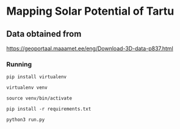 # Mapping Solar Potential of Tartu

## Data obtained from

https://geoportaal.maaamet.ee/eng/Download-3D-data-p837.html

### Running

`pip install virtualenv`

`virtualenv venv`

`source venv/bin/activate`

`pip install -r requirements.txt`

`python3 run.py`